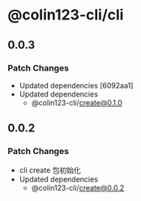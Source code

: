 # @colin123-cli/cli

## 0.0.3

### Patch Changes

- Updated dependencies [6092aa1]
- Updated dependencies
  - @colin123-cli/create@0.1.0

## 0.0.2

### Patch Changes

- cli create 包初始化
- Updated dependencies
  - @colin123-cli/create@0.0.2
